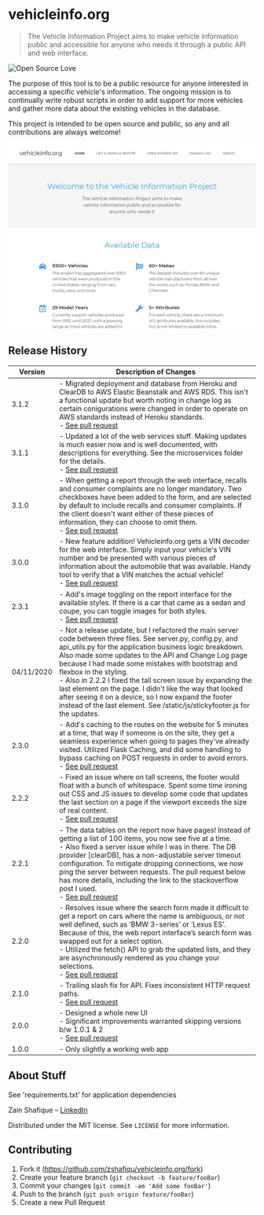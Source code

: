 # vehicleinfo.org
> The Vehicle Information Project aims to make vehicle information public and accessible for anyone who needs it through a public API and web interface.

![Open Source Love](https://img.shields.io/badge/Open%20Source-%E2%9D%A4-pink.svg)

The purpose of this tool is to be a public resource for anyone interested in accessing a specific vehicle's information. The ongoing mission is to continually write robust scripts in order to add support for more vehicles and gather more data about the existing vehicles in the database.

This project is intended to be open source and public, so any and all contributions are always welcome!

![The Vehicle Information Project](/static/img/scrot.jpg)


## Release History

| Version 	| Description of Changes 	|
|-	|-	|
| 3.1.2 	| - Migrated deployment and database from Heroku and ClearDB to AWS Elastic Beanstalk and AWS RDS. This isn't a functional update but worth noting in change log as certain conigurations were changed in order to operate on AWS standards instead of Heroku standards.<br>- [See pull request](https://github.com/zshafiqu/vehicleinfo.org/pull/26) 	|
| 3.1.1 	| - Updated a lot of the web services stuff. Making updates is much easier now and is well documented, with descriptions for everything. See the microservices folder for the details.<br>- [See pull request](https://github.com/zshafiqu/vehicleinfo.org/pull/25) 	|
| 3.1.0 	| - When getting a report through the web interface, recalls and consumer complaints are no longer mandatory. Two checkboxes have been added to the form, and are selected by default to include recalls and consumer complaints. If the client doesn't want either of these pieces of information, they can choose to omit them.<br>- [See pull request](https://github.com/zshafiqu/vehicleinfo.org/pull/24) 	|
| 3.0.0 	| - New feature addition! Vehicleinfo.org gets a VIN decoder for the web interface. Simply input your vehicle's VIN number and be presented with various pieces of information about the automobile that was available. Handy tool to verify that a VIN matches the actual vehicle!<br>- [See pull request](https://github.com/zshafiqu/vehicleinfo.org/pull/23) 	|
| 2.3.1 	| - Add's image toggling on the report interface for the available styles. If there is a car that came as a sedan and coupe, you can toggle images for both styles.<br>- [See pull request](https://github.com/zshafiqu/vehicleinfo.org/pull/22) 	|
| 04/11/2020 	| - Not a release update, but I refactored the main server code between three files. See server.py, config.py, and api_utils.py for the application business logic breakdown. Also made some updates to the API and Change Log page because I had made some mistakes with bootstrap and flexbox in the styling.<br>- Also in 2.2.2 I fixed the tall screen issue by expanding the last element on the page. I didn't like the way that looked after seeing it on a device, so I now expand the footer instead of the last element. See /static/js/stickyfooter.js for the updates. 	|
| 2.3.0 	| - Add's caching to the routes on the website for 5 minutes at a time, that way if someone is on the site, they get a seamless experience when going to pages they've already visited. Utilized Flask Caching, and did some handling to bypass caching on POST requests in order to avoid errors.<br>- [See pull request](https://github.com/zshafiqu/vehicleinfo.org/pull/18) 	|
| 2.2.2 	| - Fixed an issue where on tall screens, the footer would float with a bunch of whitespace. Spent some time ironing out CSS and JS issues to develop some code that updates the last section on a page if the viewport exceeds the size of real content.<br>- [See pull request](https://github.com/zshafiqu/vehicleinfo.org/pull/17) 	|
| 2.2.1 	| - The data tables on the report now have pages! Instead of getting a list of 100 items, you now see five at a time. <br>- Also fixed a server issue while I was in there. The DB provider [clearDB], has a non-adjustable server timeout configuration. To mitigate dropping connections, we now ping the server between requests. The pull request below has more details, including the link to the stackoverflow post I used.<br>- [See pull request](https://github.com/zshafiqu/vehicleinfo.org/pull/14) 	|
| 2.2.0 	| - Resolves issue where the search form made it difficult to get a report on cars where the name is ambiguous, or not well defined, such as ‘BMW 3-series’ or ‘Lexus ES’. Because of this, the web report interface’s search form was swapped out for a select option.<br>- Utilized the fetch() API to grab the updated lists, and they are asynchronously rendered as you change your selections.  <br>- [See pull request](https://github.com/zshafiqu/vehicleinfo.org/pull/13) 	|
| 2.1.0 	| - Trailing slash fix for API. Fixes inconsistent HTTP request paths.<br>- [See pull request](https://github.com/zshafiqu/vehicleinfo.org/pull/12) 	|
| 2.0.0 	| - Designed a whole new UI<br>- Significant improvements warranted skipping versions b/w 1.0.1 & 2 <br>- [See pull request](https://github.com/zshafiqu/vehicleinfo.org/pull/2) 	|
| 1.0.0 	| - Only slightly a working web app 	|                                                                                                                                             |

## About Stuff
See 'requirements.txt' for application dependencies

Zain Shafique – [LinkedIn](https://www.linkedin.com/in/zain-shafique/)

Distributed under the MIT license. See ``LICENSE`` for more information.


## Contributing

1. Fork it (<https://github.com/zshafiqu/vehicleinfo.org/fork>)
2. Create your feature branch (`git checkout -b feature/fooBar`)
3. Commit your changes (`git commit -am 'Add some fooBar'`)
4. Push to the branch (`git push origin feature/fooBar`)
5. Create a new Pull Request
